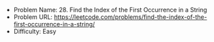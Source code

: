 - Problem Name: 28. Find the Index of the First Occurrence in a String
- Problem URL: https://leetcode.com/problems/find-the-index-of-the-first-occurrence-in-a-string/
- Difficulty: Easy